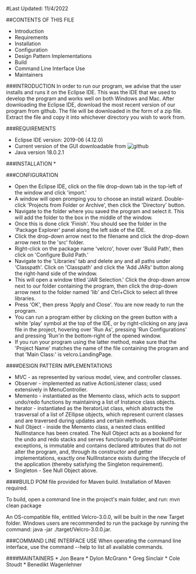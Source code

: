 #Last Updated: 11/4/2022

##CONTENTS OF THIS FILE
 
 * Introduction
 * Requirements
 * Installation
 * Configuration 
 * Design Pattern Implementations
 * Build
 * Command Line Interface Use
 * Maintainers

###INTRODUCTION
In order to run our program, we advise that the user installs and runs it on the Eclipse IDE.
This was the IDE that we used to develop the program and works well on both Windows and Mac.
After downloading the Eclipse IDE, download the most recent version of our program from github.
The file will be downloaded in the form of a zip file. Extract the file and copy it into whichever
directory you wish to work from.

###REQUIREMENTS

 * Eclipse IDE version: 2019-06 (4.12.0)
 * Current version of the GUI downloadable from ![github](https://github.com/mucsci-students/2022fa-420-Velcro)
 * Java version 18.0.2.1
 
###INSTALLATION
 * 
 
###CONFIGURATION
 * Open the Eclipse IDE, click on the file drop-down tab in the top-left of the window and 	click 'import.'
 * A window will open promping you to choose an install wizard. Double-click 'Projects from 	Folder or Archive', then click the 'Directory' button.
 * Navigate to the folder where you saved the program and select it. This will 
	add the folder to the box in the middle of the window.
 * Once this is done click 'Finish'. You should see the folder 
	in the 'Package Explorer' panel along the left side of the IDE.
 * Click the drop-down arrow next to the filename and click the drop-down arrow next to the 	'src' folder.
 * Right-click on the package name 'velcro', hover over 'Build Path', then click on 	'Configure Build Path.'
 * Navigate to the 'Libraries' tab and delete any and all paths under 'Classpath'.
	Click on 'Classpath' and click the 'Add JARs' button along the right-hand side of the 	window.
 * This will open a window titled 'JAR Selection.' Click the drop-down arrow next to our 	folder containing the program, then click the drop-down arrow next to the folder named 	'lib' and Ctrl+Click to select all three libraries.
 * Press 'OK', then press 'Apply and Close'. You are now ready to run the program.
 * You can run a program either by clicking on the green button with a white 'play' symbol 	at the top of the IDE, or by right-clicking on any java file in the project, hovering 	over 'Run As', pressing 'Run Configurations' and pressing 'Run'in the bottom-right of 	the opened window.
 * If you run your program using the latter method, make sure that the 'Project Name' 	matches the name of the file containing the program and that 'Main Class:' is 	velcro.LandingPage. 

####DESIGN PATTERN IMPLEMENTATIONS
 * MVC - as represented by various model, view, and controller classes.
 * Observer - implemented as native ActionListener class; used extensively in MenuController.
 * Memento - instantiated as the Memento class, which acts to support undo/redo functions by maintaining a list of Instance class objects.
 * Iterator - instantiated as the IteratorList class, which abstracts the trasversal of a list of ZEllipse objects, which represent current classes and are traversed during updates and certain methods.
 * Null Object - inside the Memento class, a nested class entitled NullInstance has been created. The Null Object acts as a bookend for the undo and redo stacks and serves functionally to prevent NullPointer exceptions, is immutable and contains declared attributes that do not alter the program, and, through its constructor and getter implementations, exactly one NullInstance exists during the lifecycle of the application (thereby satisfying the Singleton requirement).
 * Singleton - See Null Object above.

####BUILD
POM file provided for Maven build. Installation of Maven required.

To build, open a command line in the project's main folder, and run: mvn clean package

An OS-compatible file, entitled Velcro-3.0.0, will be built in the new Target folder. Windows users are recommended to run the package by running the command: java -jar ./target/Velcro-3.0.0.jar.

###COMMAND LINE INTERFACE USE
When operating the command line interface, use the command --help to list all available commands.

####MAINTAINERS
	* Jon Beare
	* Dylon McGrann
	* Greg Sinclair
	* Cole Stoudt
	* Benedikt Wagenlehner

